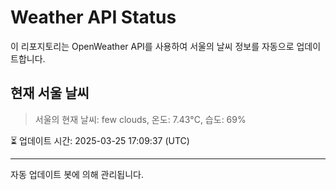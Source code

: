 
# Weather API Status

이 리포지토리는 OpenWeather API를 사용하여 서울의 날씨 정보를 자동으로 업데이트합니다.

## 현재 서울 날씨
> 서울의 현재 날씨: few clouds, 온도: 7.43°C, 습도: 69%

⏳ 업데이트 시간: 2025-03-25 17:09:37 (UTC)

---
자동 업데이트 봇에 의해 관리됩니다.
